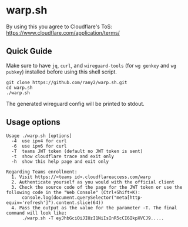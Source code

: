 # warp.sh

By using this you agree to Cloudflare's ToS: https://www.cloudflare.com/application/terms/  

## Quick Guide

Make sure to have `jq`, `curl`, and `wireguard-tools` (for `wg genkey` and `wg pubkey`) installed
before using this shell script.  

```shell
git clone https://github.com/rany2/warp.sh.git
cd warp.sh
./warp.sh
```

The generated wireguard config will be printed to stdout.  

## Usage options

```
Usage ./warp.sh [options]
  -4  use ipv4 for curl
  -6  use ipv6 for curl
  -T  teams JWT token (default no JWT token is sent)
  -t  show cloudflare trace and exit only
  -h  show this help page and exit only

Regarding Teams enrollment:
  1. Visit https://<teams id>.cloudflareaccess.com/warp
  2. Authenticate yourself as you would with the official client
  3. Check the source code of the page for the JWT token or use the following code in the "Web Console" (Ctrl+Shift+K):
  	  console.log(document.querySelector("meta[http-equiv='refresh']").content.slice(64))
  4. Pass the output as the value for the parameter -T. The final command will look like:
  	  ./warp.sh -T eyJhbGciOiJIUzI1NiIsInR5cCI6IkpXVCJ9.....
```
